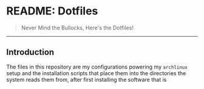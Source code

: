 # README: Dotfiles

<blockquote> Never Mind the Bullocks, Here's the Dotfiles!</blockquote> 




---

<h2>Introduction</h2>

The files in this repository are my configurations powering my `archlinux` setup and the installation scripts that place them into the directories the system reads them from, after first installing the software that is





